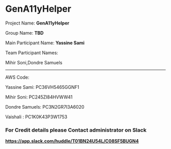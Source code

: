 # GenA11yHelper


Project Name: **GenA11yHelper**

Group Name: **TBD**

Main Participant Name: **Yassine Sami**

Team Participant Names: 

Mihir Soni,Dondre Samuels

--------------------------------------------

AWS Code:

Yassine Sami: PC36VH5465GGNF1 

Mihir Soni: PC245ZI84HVWW41  

Dondre Samuels: PC3N2GR7I3A6020 

Vaishali : PC1K0K43P3W1753 

### For Credit details please Contact administrator on Slack

**https://app.slack.com/huddle/T01BN24U54L/C08SF5BUGN4**
